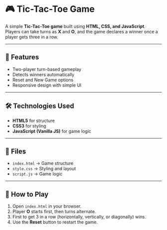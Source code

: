 # 🎮 Tic-Tac-Toe Game

A simple **Tic-Tac-Toe game** built using **HTML, CSS, and JavaScript**.  
Players can take turns as **X** and **O**, and the game declares a winner once a player gets three in a row.

---

## 🚀 Features
- Two-player turn-based gameplay
- Detects winners automatically
- Reset and New Game options
- Responsive design with simple UI

---

## 🛠️ Technologies Used
- **HTML5** for structure
- **CSS3** for styling
- **JavaScript (Vanilla JS)** for game logic

---

## 📂 Files
- `index.html` → Game structure  
- `style.css` → Styling and layout  
- `script.js` → Game logic  

---

## 🎯 How to Play
1. Open `index.html` in your browser.
2. Player **O** starts first, then turns alternate.
3. First to get 3 in a row (horizontally, vertically, or diagonally) wins.
4. Use the **Reset** button to restart the game.
